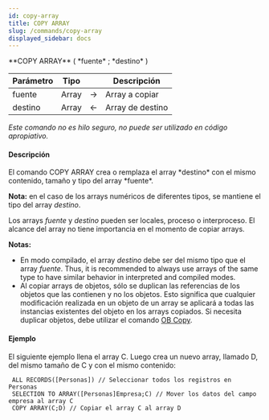 ```yaml
---
id: copy-array
title: COPY ARRAY
slug: /commands/copy-array
displayed_sidebar: docs
---
```


<!--REF #_command_.COPY ARRAY.Syntax-->**COPY ARRAY** ( *fuente* ; *destino* )<!-- END REF-->
<!--REF #_command_.COPY ARRAY.Params-->
| Parámetro | Tipo |  | Descripción |
| --- | --- | --- | --- |
| fuente | Array | &#8594;  | Array a copiar |
| destino | Array | &#8592; | Array de destino |

<!-- END REF-->

*Este comando no es hilo seguro, no puede ser utilizado en código apropiativo.*


#### Descripción 

<!--REF #_command_.COPY ARRAY.Summary-->El comando COPY ARRAY crea o remplaza el array *destino* con el mismo contenido, tamaño y tipo del array *fuente*.<!-- END REF-->

**Nota:** en el caso de los arrays numéricos de diferentes tipos, se mantiene el tipo del array *destino*.

Los arrays *fuente* y *destino* pueden ser locales, proceso o interproceso. El alcance del array no tiene importancia en el momento de copiar arrays.

**Notas:**

* En modo compilado, el array *destino* debe ser del mismo tipo que el array *fuente*. Thus, it is recommended to always use arrays of the same type to have similar behavior in interpreted and compiled modes.
* Al copiar arrays de objetos, sólo se duplican las referencias de los objetos que las contienen y no los objetos. Esto significa que cualquier modificación realizada en un objeto de un array se aplicará a todas las instancias existentes del objeto en los arrays copiados. Si necesita duplicar objetos, debe utilizar el comando [OB Copy](ob-copy.md).

#### Ejemplo 

El siguiente ejemplo llena el array C. Luego crea un nuevo array, llamado D, del mismo tamaño de C y con el mismo contenido:

```4d
 ALL RECORDS([Personas]) // Seleccionar todos los registros en Personas
 SELECTION TO ARRAY([Personas]Empresa;C) // Mover los datos del campo empresa al array C
 COPY ARRAY(C;D) // Copiar el array C al array D
```
